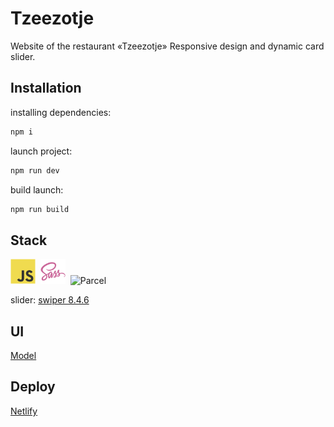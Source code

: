 # Tzeezotje

Website of the restaurant «Tzeezotje»
Responsive design and dynamic card slider.

## Installation

installing dependencies:

```bash
npm i
```

launch project:

```bash
npm run dev
```

build launch:

```bash
npm run build
```

## Stack
<div>
  	<img src="https://github.com/devicons/devicon/blob/master/icons/javascript/javascript-original.svg" title="JS" alt="JS" width="40" height="40"/>&nbsp;
    <img src="https://github.com/devicons/devicon/blob/master/icons/sass/sass-original.svg" title="Sass" alt="Sass" width="40" height="40"/>&nbsp;
    <img src="https://parceljs.org/avatar.b1be591d.avif" title="Parcel" alt="Parcel" width="40"/>&nbsp;
</div>

slider: [swiper 8.4.6](https://swiperjs.com/)

## UI
[Model](https://www.figma.com/file/f1GJjeURU58Xdb6bVBwP3n/Tzeezotje-(Copy)?node-id=0%3A1&t=wLaYEFijtmgyfXfY-0)

## Deploy
[Netlify](https://glittering-melomakarona-de511c.netlify.app/)

